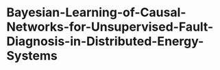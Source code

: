 # Bayesian-Learning-of-Causal-Networks-for-Unsupervised-Fault-Diagnosis-in-Distributed-Energy-Systems